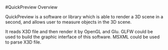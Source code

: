 #QuickPreview Overview

QuickPreview is a software or library which is able to render a 3D scene in a second, and allows user to measure objects in the 3D scene.

It reads X3D file and then render it by OpenGL and Glu. GLFW could be used to build the graphic interface of this software. MSXML could be used to parse X3D file.
 

